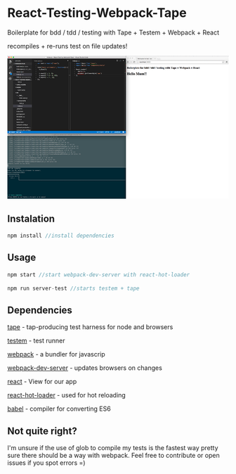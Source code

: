 # React-Testing-Webpack-Tape

Boilerplate for bdd / tdd / testing with Tape + Testem + Webpack + React

recompiles + re-runs test on file updates!


![](react-tape-test-suite.png)



## Instalation

```javascript
npm install //install dependencies
```


## Usage

```javascript
npm start //start webpack-dev-server with react-hot-loader
```
```javascript
npm run server-test //starts testem + tape
```

## Dependencies

[tape](https://github.com/substack/tape) - tap-producing test harness for node and browsers

[testem](https://github.com/airportyh/testem) - test runner

[webpack](https://github.com/airportyh/testem) - a bundler for javascrip

[webpack-dev-server](https://github.com/webpack/webpack-dev-server) - updates browsers on changes

[react](https://github.com/facebook/react) - View for our app

[react-hot-loader](https://github.com/gaearon/react-hot-loader) - used for hot reloading

[babel](https://github.com/babel/babel) - compiler for converting ES6


## Not quite right?

I'm unsure if the use of glob to compile my tests is the fastest way pretty sure there should be a way with webpack. Feel free to contribute or open issues if you spot errors =)